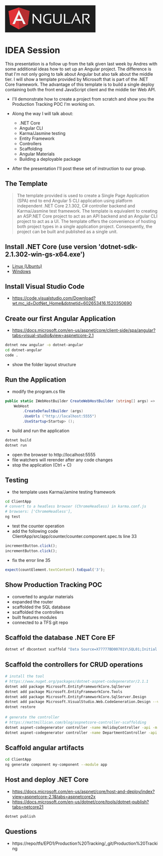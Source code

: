 ![angular](angular-logo.png)

# IDEA Session
This presentation is a follow up from the talk given last week by Andres with some additional ideas how to set up an Angular project. The difference is that I'm not only going to talk about Angular but also talk about the middle tier. I will show a template provided by Microsoft that is part of the .NET Core framework. The advantage of this template is to build a single deploy containing both the front end JavaScript client and the middle tier Web API.

* I'll demonstrate how to create a project from scratch and show you the Production Tracking POC I'm working on.

*	Along the way I will talk about:
	* .NET Core
	* Angular CLI
	* Karma/Jasmine testing
	* Entity Framework
	* Controllers
	* Scaffolding
	*	Angular Materials
	* Building a deployable package

* After the presentation I'll post these set of instruction to our group.

## The Template
> The template provided is used to create a Single Page Application (SPA) end to end Angular 5 CLI application using platform independent .NET Core 2.1.302, C# controller backend and Karma/Jasmine test framework. The template is equivalent to creating an ASP.NET Core project to act as an API backend and an Angular CLI project to act as a UI. The template offers the convenience of hosting both project types in a single application project. Consequently, the project can be built and published as a single unit.

## Install .NET Core (use version 'dotnet-sdk-2.1.302-win-gs-x64.exe')
* [Linux (Ubuntu)](https://www.microsoft.com/net/learn/get-started/linux/ubuntu16-04)
* [Windows](https://www.microsoft.com/net/learn/get-started/windows)

## Install Visual Studio Code
* https://code.visualstudio.com/Download?wt.mc_id=DotNet_Home&dotnetid=602653416.1520350690

## Create our first Angular Application
* https://docs.microsoft.com/en-us/aspnet/core/client-side/spa/angular?tabs=visual-studio&view=aspnetcore-2.1

```bash
dotnet new angular -o dotnet-angular
cd dotnet-angular
code .
```

* show the folder layout structure

## Run the Application

* modify the program.cs file

```csharp
public static IWebHostBuilder CreateWebHostBuilder (string[] args) =>
	WebHost
		.CreateDefaultBuilder (args)
		.UseUrls ("http://localhost:5555")
		.UseStartup<Startup> ();
```
* build and run the application

```bash
dotnet build
dotnet run
```
* open the browser to http://localhost:5555
* file watchers will rerender after any code changes
* stop the application (Ctrl + C)

## Testing
* the template uses Karma/Jamine testing framework

```bash
cd ClientApp
# convert to a headless browser (ChromeHeadless) in karma.conf.js
# browsers: ['ChromeHeadless'],
ng test
```

* test the counter operation
* add the following code ClientApp/src/app/counter/counter.component.spec.ts line 33

```javascript
incrementButton.click();
incrementButton.click();
```

* fix the error line 35

```javascript
expect(countElement.textContent).toEqual('3');
```

## Show Production Tracking POC
* converted to angular materials
* expanded the router
* scaffolded the SQL database 
* scaffolded the controllers
* built features modules
* connected to a TFS git repo

## Scaffold the database .NET Core EF
```bash
dotnet ef dbcontext scaffold "Data Source=X77777BD00701V\SQL01;Initial Catalog=ProductionTracking;Integrated Security=SSPI;" Microsoft.EntityFrameworkCore.SqlServer -o Models
```

## Scaffold the controllers for CRUD operations
```bash
# install the tool
# https://www.nuget.org/packages/dotnet-aspnet-codegenerator/2.1.1
dotnet add package Microsoft.EntityFrameworkCore.SqlServer
dotnet add package Microsoft.EntityFrameworkCore.Tools 
dotnet add package Microsoft.EntityFrameworkCore.SqlServer.Design
dotnet add package Microsoft.VisualStudio.Web.CodeGeneration.Design --version 2.1.1
dotnet restore

# generate the controller
# https://mattmillican.com/blog/aspnetcore-controller-scaffolding
dotnet aspnet-codegenerator controller -name HolidayController -api -m Holiday -dc ProductionTrackingContext -outDir Controllers -f
dotnet aspnet-codegenerator controller -name DepartmentController -api -m Department -dc ProductionTrackingContext -outDir controllers -f
```

## Scaffold angular artifacts
```bash
cd ClientApp
ng generate component my-component --module app
```

## Host and deploy .NET Core
* https://docs.microsoft.com/en-us/aspnet/core/host-and-deploy/index?view=aspnetcore-2.1&tabs=aspnetcore2x
* https://docs.microsoft.com/en-us/dotnet/core/tools/dotnet-publish?tabs=netcore21

```bash
dotnet publish
```

## Questions
* https://repo/tfs/EPD1/Production%20Tracking/_git/Production%20Tracking
